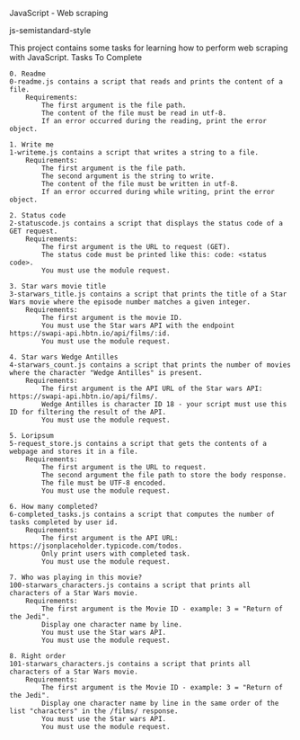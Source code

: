 JavaScript - Web scraping

js-semistandard-style

This project contains some tasks for learning how to perform web scraping with JavaScript.
Tasks To Complete

    0. Readme
    0-readme.js contains a script that reads and prints the content of a file.
        Requirements:
            The first argument is the file path.
            The content of the file must be read in utf-8.
            If an error occurred during the reading, print the error object.

    1. Write me
    1-writeme.js contains a script that writes a string to a file.
        Requirements:
            The first argument is the file path.
            The second argument is the string to write.
            The content of the file must be written in utf-8.
            If an error occurred during while writing, print the error object.

    2. Status code
    2-statuscode.js contains a script that displays the status code of a GET request.
        Requirements:
            The first argument is the URL to request (GET).
            The status code must be printed like this: code: <status code>.
            You must use the module request.

    3. Star wars movie title
    3-starwars_title.js contains a script that prints the title of a Star Wars movie where the episode number matches a given integer.
        Requirements:
            The first argument is the movie ID.
            You must use the Star wars API with the endpoint https://swapi-api.hbtn.io/api/films/:id.
            You must use the module request.

    4. Star wars Wedge Antilles
    4-starwars_count.js contains a script that prints the number of movies where the character "Wedge Antilles" is present.
        Requirements:
            The first argument is the API URL of the Star wars API: https://swapi-api.hbtn.io/api/films/.
            Wedge Antilles is character ID 18 - your script must use this ID for filtering the result of the API.
            You must use the module request.

    5. Loripsum
    5-request_store.js contains a script that gets the contents of a webpage and stores it in a file.
        Requirements:
            The first argument is the URL to request.
            The second argument the file path to store the body response.
            The file must be UTF-8 encoded.
            You must use the module request.

    6. How many completed?
    6-completed_tasks.js contains a script that computes the number of tasks completed by user id.
        Requirements:
            The first argument is the API URL: https://jsonplaceholder.typicode.com/todos.
            Only print users with completed task.
            You must use the module request.

    7. Who was playing in this movie?
    100-starwars_characters.js contains a script that prints all characters of a Star Wars movie.
        Requirements:
            The first argument is the Movie ID - example: 3 = "Return of the Jedi".
            Display one character name by line.
            You must use the Star wars API.
            You must use the module request.

    8. Right order
    101-starwars_characters.js contains a script that prints all characters of a Star Wars movie.
        Requirements:
            The first argument is the Movie ID - example: 3 = "Return of the Jedi".
            Display one character name by line in the same order of the list "characters" in the /films/ response.
            You must use the Star wars API.
            You must use the module request.

